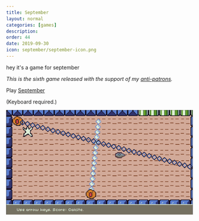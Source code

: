 ```yaml
---
title: September
layout: normal
categories: [games]
description:
order: 44
date: 2019-09-30
icon: september/september-icon.png
---
```


hey it's a game for september

_This is the sixth game released with the support of my [anti-patrons](/anti-patreon)._

<p>Play <a href="/september">September</a></p>

(Keyboard required.)

![](1.png)
